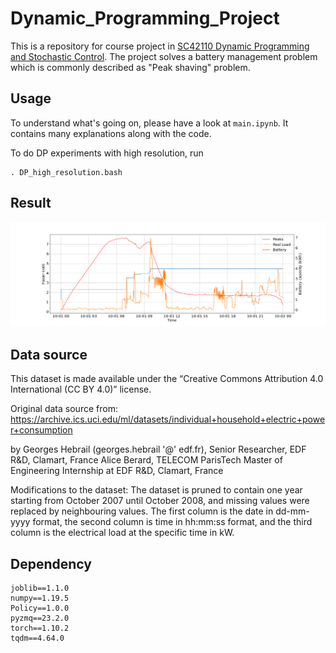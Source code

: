 # Dynamic_Programming_Project
This is a repository for course project in [SC42110 Dynamic Programming and Stochastic Control](https://www.dcsc.tudelft.nl/~mohajerin/DP.html). The project solves a battery management problem which is commonly described as "Peak shaving" problem.

## Usage
To understand what's going on, please have a look at `main.ipynb`. It contains many explanations along with the code.

To do DP experiments with high resolution, run
```
. DP_high_resolution.bash
```

## Result
![](fig/one_day.png)

## Data source
This dataset is made available under the “Creative Commons Attribution 4.0 International (CC BY 4.0)” license.

Original data source from:
https://archive.ics.uci.edu/ml/datasets/individual+household+electric+power+consumption

by Georges Hebrail (georges.hebrail '@' edf.fr), Senior Researcher, EDF R&D, Clamart, France
Alice Berard, TELECOM ParisTech Master of Engineering Internship at EDF R&D, Clamart, France

Modifications to the dataset:
The dataset is pruned to contain one year starting from October 2007 until October 2008, and missing values were replaced by neighbouring values.
The first column is the date in dd-mm-yyyy format, the second column is time in hh:mm:ss format, and the third column is the electrical load at the specific time in kW.

## Dependency
```
joblib==1.1.0
numpy==1.19.5
Policy==1.0.0
pyzmq==23.2.0
torch==1.10.2
tqdm==4.64.0
```
